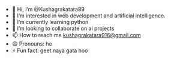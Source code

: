 - 👋 Hi, I’m @Kushagrakatara89
- 👀 I’m interested in web development and artificial intelligence.
- 🌱 I’m currently learning python
- 💞️ I’m looking to collaborate on ai projects
- 📫 How to reach me kushagrakatara916@gmail.com
- 😄 Pronouns: he
- ⚡ Fun fact: geet naya gata hoo

<!---
Kushagrakatara89/Kushagrakatara89 is a ✨ special ✨ repository because its `README.md` (this file) appears on your GitHub profile.
You can click the Preview link to take a look at your changes.
--->
